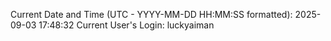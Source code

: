 Current Date and Time (UTC - YYYY-MM-DD HH:MM:SS formatted): 2025-09-03 17:48:32
Current User's Login: luckyaiman
